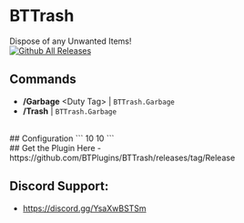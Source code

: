 # BTTrash
Dispose of any Unwanted Items!
<br/>
[![Github All Releases](https://img.shields.io/github/downloads/BTPlugins/BTTrash/total.svg)]()
<br/>
## Commands
- **/Garbage** &lt;Duty Tag> | ``BTTrash.Garbage``
- **/Trash** |  ``BTTrash.Garbage``
<br />
## Configuration
```
<?xml version="1.0" encoding="utf-8"?>
<TrashPluginConfiguration xmlns:xsd="http://www.w3.org/2001/XMLSchema" xmlns:xsi="http://www.w3.org/2001/XMLSchema-instance">
  <Width>10</Width>
  <Height>10</Height>
</TrashPluginConfiguration>
```
<br/>
## Get the Plugin Here
- https://github.com/BTPlugins/BTTrash/releases/tag/Release

## Discord Support: 
- https://discord.gg/YsaXwBSTSm
